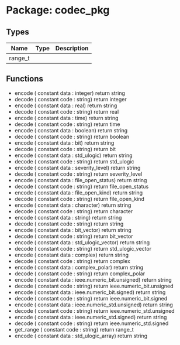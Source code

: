 # Package: codec_pkg
## Types
| Name    | Type | Description |
| ------- | ---- | ----------- |
| range_t |      |             |
## Functions
- encode <font id="function_arguments">(    constant data : integer)</font> <font id="function_return">return string</font>
- decode <font id="function_arguments">(    constant code : string)</font> <font id="function_return">return integer</font>
- encode <font id="function_arguments">(    constant data : real)</font> <font id="function_return">return string</font>
- decode <font id="function_arguments">(    constant code : string)</font> <font id="function_return">return real</font>
- encode <font id="function_arguments">(    constant data : time)</font> <font id="function_return">return string</font>
- decode <font id="function_arguments">(    constant code : string)</font> <font id="function_return">return time</font>
- encode <font id="function_arguments">(    constant data : boolean)</font> <font id="function_return">return string</font>
- decode <font id="function_arguments">(    constant code : string)</font> <font id="function_return">return boolean</font>
- encode <font id="function_arguments">(    constant data : bit)</font> <font id="function_return">return string</font>
- decode <font id="function_arguments">(    constant code : string)</font> <font id="function_return">return bit</font>
- encode <font id="function_arguments">(    constant data : std_ulogic)</font> <font id="function_return">return string</font>
- decode <font id="function_arguments">(    constant code : string)</font> <font id="function_return">return std_ulogic</font>
- encode <font id="function_arguments">(    constant data : severity_level)</font> <font id="function_return">return string</font>
- decode <font id="function_arguments">(    constant code : string)</font> <font id="function_return">return severity_level</font>
- encode <font id="function_arguments">(    constant data : file_open_status)</font> <font id="function_return">return string</font>
- decode <font id="function_arguments">(    constant code : string)</font> <font id="function_return">return file_open_status</font>
- encode <font id="function_arguments">(    constant data : file_open_kind)</font> <font id="function_return">return string</font>
- decode <font id="function_arguments">(    constant code : string)</font> <font id="function_return">return file_open_kind</font>
- encode <font id="function_arguments">(    constant data : character)</font> <font id="function_return">return string</font>
- decode <font id="function_arguments">(    constant code : string)</font> <font id="function_return">return character</font>
- encode <font id="function_arguments">(    constant data : string)</font> <font id="function_return">return string</font>
- decode <font id="function_arguments">(    constant code : string)</font> <font id="function_return">return string</font>
- encode <font id="function_arguments">(    constant data : bit_vector)</font> <font id="function_return">return string</font>
- decode <font id="function_arguments">(    constant code : string)</font> <font id="function_return">return bit_vector</font>
- encode <font id="function_arguments">(    constant data : std_ulogic_vector)</font> <font id="function_return">return string</font>
- decode <font id="function_arguments">(    constant code : string)</font> <font id="function_return">return std_ulogic_vector</font>
- encode <font id="function_arguments">(    constant data : complex)</font> <font id="function_return">return string</font>
- decode <font id="function_arguments">(    constant code : string)</font> <font id="function_return">return complex</font>
- encode <font id="function_arguments">(    constant data : complex_polar)</font> <font id="function_return">return string</font>
- decode <font id="function_arguments">(    constant code : string)</font> <font id="function_return">return complex_polar</font>
- encode <font id="function_arguments">(    constant data : ieee.numeric_bit.unsigned)</font> <font id="function_return">return string</font>
- decode <font id="function_arguments">(    constant code : string)</font> <font id="function_return">return ieee.numeric_bit.unsigned</font>
- encode <font id="function_arguments">(    constant data : ieee.numeric_bit.signed)</font> <font id="function_return">return string</font>
- decode <font id="function_arguments">(    constant code : string)</font> <font id="function_return">return ieee.numeric_bit.signed</font>
- encode <font id="function_arguments">(    constant data : ieee.numeric_std.unsigned)</font> <font id="function_return">return string</font>
- decode <font id="function_arguments">(    constant code : string)</font> <font id="function_return">return ieee.numeric_std.unsigned</font>
- encode <font id="function_arguments">(    constant data : ieee.numeric_std.signed)</font> <font id="function_return">return string</font>
- decode <font id="function_arguments">(    constant code : string)</font> <font id="function_return">return ieee.numeric_std.signed</font>
- get_range <font id="function_arguments">(    constant code : string)</font> <font id="function_return">return range_t</font>
- encode <font id="function_arguments">(    constant data : std_ulogic_array)</font> <font id="function_return">return string</font>
